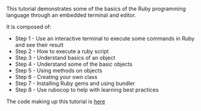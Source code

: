 This tutorial demonstrates some of the basics of the Ruby programming language through an embedded 
terminal and editor.

It is composed of: 

* Step 1 - Use an interactive terminal to execute some commands in Ruby and see their result
* Step 2 - How to execute a ruby script
* Step 3 - Understand basics of an object
* Step 4 - Understand some of the basic objects
* Step 5 - Using methods on objects
* Step 6 - Creating your own class
* Step 7 - Installing Ruby gems and using bundler 
* Step 8 - Use rubocop to help with learning best practices

The code making up this tutorial is [here](https://gitlab.com/samuel-garratt/katacode-scenarios/tree/master/intro_to_ruby)
